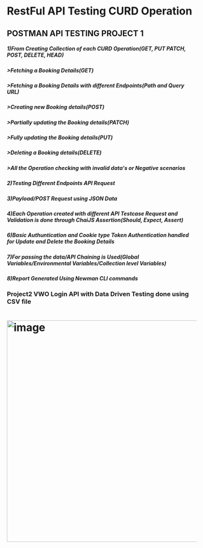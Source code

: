 # RestFul API Testing CURD Operation 
## POSTMAN API TESTING PROJECT 1
##### 1)From Creating Collection of each CURD Operation(GET, PUT PATCH, POST, DELETE, HEAD)
##### >Fetching a Booking Details(GET)
##### >Fetching a Booking Details with different Endpoints(Path and Query URL)
##### >Creating new Booking details(POST)
##### >Partially updating the Booking details(PATCH)
##### >Fully updating the Booking details(PUT)
##### >Deleting a Booking details(DELETE)
##### >All the Operation checking with invalid data's or Negative scenarios
##### 2)Testing Different Endpoints API Request 
##### 3)Payload/POST Request using JSON Data
##### 4)Each Operation created with different API Testcase Request and Validation is done through ChaiJS Assertion(Should, Expect, Assert)
##### 6)Basic Authuntication and Cookie type Token Authentication handled for Update and Delete the Booking Details
##### 7)For passing the data/API Chaining is Used(Global Variables/Environmental Variables/Collection level Variables)
##### 8)Report Generated Using Newman CLI commands
### Project2 VWO Login API with Data Driven Testing done using CSV file
# <img width="588" alt="image" src="https://github.com/kavya19980101/API-Testing-Project-with-POSTMAN/assets/106023304/0f22537c-0973-4130-88de-e45a40076f86">

